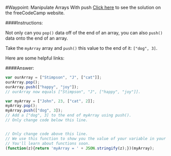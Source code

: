 #Waypoint: Manipulate Arrays With push
<a href="http://freecodecamp.com/challenges/Waypoint:%20Manipulate%20Arrays%20With%20push?solution=var%20ourArray%20%3D%20%5B%22Stimpson%22%2C%20%22J%22%2C%20%5B%22cat%22%5D%5D%3B%0AourArray.pop()%3B%0AourArray.push(%5B%22happy%22%2C%20%22joy%22%5D)%3B%0A%2F%2F%20ourArray%20now%20equals%20%5B%22Stimpson%22%2C%20%22J%22%2C%20%5B%22happy%22%2C%20%22joy%22%5D%5D.%0A%0Avar%20myArray%20%3D%20%5B%22John%22%2C%2023%2C%20%5B%22cat%22%2C%202%5D%5D%3B%0AmyArray.pop()%3B%0AmyArray.push(%5B%22dog%22%2C%203%5D)%3B%0A%2F%2F%20Add%20a%20%5B%22dog%22%2C%203%5D%20to%20the%20end%20of%20myArray%20using%20push().%0A%2F%2F%20Only%20change%20code%20below%20this%20line.%0A%0A%0A%2F%2F%20Only%20change%20code%20above%20this%20line.%0A%2F%2F%20We%20use%20this%20function%20to%20show%20you%20the%20value%20of%20your%20variable%20in%20your%20output%20box.%0A%2F%2F%20You%27ll%20learn%20about%20functions%20soon.%0A(function(z)%7Breturn%20%27myArray%20%3D%20%27%20%2B%20JSON.stringify(z)%3B%7D)(myArray)%3B%0A" target="_blank">Click here</a> to see the solution on the freeCodeCamp website.


####Instructions:
<p class="wrappable negative-10">Not only can you <code>pop()</code> data off of the end of an array, you can also <code>push()</code> data onto the end of an array.</p><p class="wrappable negative-10">Take the <code>myArray</code> array and <code>push()</code> this value to the end of it: <code>[&quot;dog&quot;, 3]</code>.</p><div class="negative-bottom-margin-30"><div id="MDN-links"><p class="negative-10">Here are some helpful links:</p></div></div>


####Answer:
```javascript
var ourArray = ["Stimpson", "J", ["cat"]];
ourArray.pop();
ourArray.push(["happy", "joy"]);
// ourArray now equals ["Stimpson", "J", ["happy", "joy"]].

var myArray = ["John", 23, ["cat", 2]];
myArray.pop();
myArray.push(["dog", 3]);
// Add a ["dog", 3] to the end of myArray using push().
// Only change code below this line.


// Only change code above this line.
// We use this function to show you the value of your variable in your output box.
// You'll learn about functions soon.
(function(z){return 'myArray = ' + JSON.stringify(z);})(myArray);

```